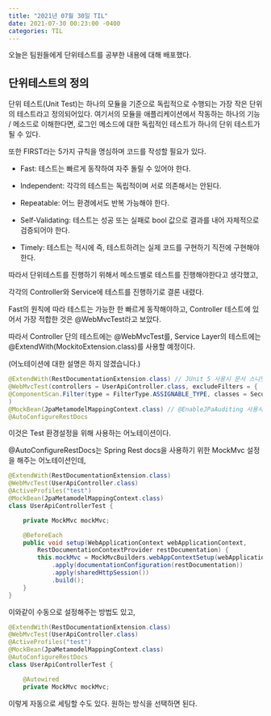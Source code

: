```yaml
---
title: "2021년 07월 30일 TIL"
date: 2021-07-30 00:23:00 -0400
categories: TIL
---
```


오늘은 팀원들에게 단위테스트를 공부한 내용에 대해 배포했다.


## 단위테스트의 정의

단위 테스트(Unit Test)는 하나의 모듈을 기준으로 독립적으로 수행되는 가장 작은 단위의 테스트라고 정의되어있다. 여기서의 모듈을 애플리케이션에서 작동하는 하나의 기능 / 메소드로 이해한다면, 로그인 메소드에 대한 독립적인 테스트가 하나의 단위 테스트가 될 수 있다.

또한 FIRST라는 5가지 규칙을 명심하며 코드를 작성할 필요가 있다.

- Fast: 테스트는 빠르게 동작하여 자주 돌릴 수 있어야 한다.

- Independent: 각각의 테스트는 독립적이며 서로 의존해서는 안된다.

- Repeatable: 어느 환경에서도 반복 가능해야 한다.

- Self-Validating: 테스트는 성공 또는 실패로 bool 값으로 결과를 내어 자체적으로 검증되어야 한다.

- Timely: 테스트는 적시에 즉, 테스트하려는 실제 코드를 구현하기 직전에 구현해야 한다.

따라서 단위테스트를 진행하기 위해서 메소드별로 테스트를 진행해야한다고 생각했고,

각각의 Controller와 Service에 테스트를 진행하기로 결론 내렸다.

Fast의 원칙에 따라 테스트는 가능한 한 빠르게 동작해야하고, Controller 테스트에 있어서 가장 적합한 것은 @WebMvcTest라고 보았다.

따라서 Controller 단의 테스트에는 @WebMvcTest를, Service Layer의 테스트에는 @ExtendWith(MockitoExtension.class)를 사용할 예정이다.

(어노테이션에 대한 설명은 하지 않겠습니다.)

```java
@ExtendWith(RestDocumentationExtension.class) // JUnit 5 사용시 문서 스니펫 생성용
@WebMvcTest(controllers = UserApiController.class, excludeFilters = {
@ComponentScan.Filter(type = FilterType.ASSIGNABLE_TYPE, classes = SecurityConfig.class)}
)
@MockBean(JpaMetamodelMappingContext.class) // @EnableJPaAuditing 사용시 추가해야하는 어노테이션
@AutoConfigureRestDocs
```

이것은 Test 환경설정을 위해 사용하는 어노테이션이다.

@AutoConfigureRestDocs는 Spring Rest docs을 사용하기 위한 MockMvc 설정을 해주는 어노테이션인데,

```java
@ExtendWith(RestDocumentationExtension.class) 
@WebMvcTest(UserApiController.class)  
@ActiveProfiles("test") 
@MockBean(JpaMetamodelMappingContext.class) 
class UserApiControllerTest {

    private MockMvc mockMvc;

    @BeforeEach
    public void setup(WebApplicationContext webApplicationContext,
        RestDocumentationContextProvider restDocumentation) {
        this.mockMvc = MockMvcBuilders.webAppContextSetup(webApplicationContext)
            .apply(documentationConfiguration(restDocumentation))
            .apply(sharedHttpSession())
            .build();
    }
}
```

이와같이 수동으로 설정해주는 방법도 있고,

```java
@ExtendWith(RestDocumentationExtension.class) 
@WebMvcTest(UserApiController.class)  
@ActiveProfiles("test") 
@MockBean(JpaMetamodelMappingContext.class) 
@AutoConfigureRestDocs 
class UserApiControllerTest {

    @Autowired
    private MockMvc mockMvc;
```

이렇게 자동으로 세팅할 수도 있다. 원하는 방식을 선택하면 된다.
